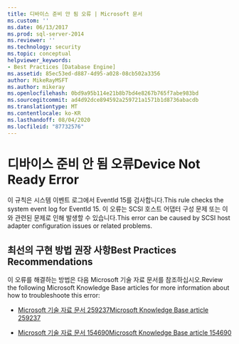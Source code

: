 ```yaml
---
title: 디바이스 준비 안 됨 오류 | Microsoft 문서
ms.custom: ''
ms.date: 06/13/2017
ms.prod: sql-server-2014
ms.reviewer: ''
ms.technology: security
ms.topic: conceptual
helpviewer_keywords:
- Best Practices [Database Engine]
ms.assetid: 85ec53ed-d887-4d95-a028-08cb502a3356
author: MikeRayMSFT
ms.author: mikeray
ms.openlocfilehash: 0bd9a95b114e21b8b7bd4e8267b765f7abe983bd
ms.sourcegitcommit: ad4d92dce894592a259721a1571b1d8736abacdb
ms.translationtype: MT
ms.contentlocale: ko-KR
ms.lasthandoff: 08/04/2020
ms.locfileid: "87732576"
---
```

# <a name="device-not-ready-error"></a><span data-ttu-id="3e402-102">디바이스 준비 안 됨 오류</span><span class="sxs-lookup"><span data-stu-id="3e402-102">Device Not Ready Error</span></span>
  <span data-ttu-id="3e402-103">이 규칙은 시스템 이벤트 로그에서 EventId 15를 검사합니다.</span><span class="sxs-lookup"><span data-stu-id="3e402-103">This rule checks the system event log for EventId 15.</span></span> <span data-ttu-id="3e402-104">이 오류는 SCSI 호스트 어댑터 구성 문제 또는 이와 관련된 문제로 인해 발생할 수 있습니다.</span><span class="sxs-lookup"><span data-stu-id="3e402-104">This error can be caused by SCSI host adapter configuration issues or related problems.</span></span>  
  
## <a name="best-practices-recommendations"></a><span data-ttu-id="3e402-105">최선의 구현 방법 권장 사항</span><span class="sxs-lookup"><span data-stu-id="3e402-105">Best Practices Recommendations</span></span>  
 <span data-ttu-id="3e402-106">이 오류를 해결하는 방법은 다음 Microsoft 기술 자료 문서를 참조하십시오.</span><span class="sxs-lookup"><span data-stu-id="3e402-106">Review the following Microsoft Knowledge Base articles for more information about how to troubleshoote this error:</span></span>  
  
-   [<span data-ttu-id="3e402-107">Microsoft 기술 자료 문서 259237</span><span class="sxs-lookup"><span data-stu-id="3e402-107">Microsoft Knowledge Base article 259237</span></span>](https://go.microsoft.com/fwlink/?linkid=117746)  
  
-   [<span data-ttu-id="3e402-108">Microsoft 기술 자료 문서 154690</span><span class="sxs-lookup"><span data-stu-id="3e402-108">Microsoft Knowledge Base article 154690</span></span>](https://go.microsoft.com/fwlink/?linkid=117747)  
  
  

